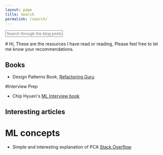 ```yaml
---
layout: page
title: Search
permalink: /search/
---
```


<div id="search-container">
    <input type="text" id="search-input" placeholder="Search through the blog posts...">
    <ul id="results-container"></ul>
</div>

<script src="{{ site.baseurl }}/assets/simple-jekyll-search.min.js" type="text/javascript"></script>

<script>
    SimpleJekyllSearch({
    searchInput: document.getElementById('search-input'),
    resultsContainer: document.getElementById('results-container'),
    searchResultTemplate: '<div style="text-align: left !important;"><a href="{url}"><h1 style="text-align:left !important;">{title}</h1></a><span style="text-align:left !important;">{date}</span></div>',
    json: '{{ site.baseurl }}/search.json'
    });
</script>


<div>
 # Hi, These are the resources I have read or reading, Please feel free to let me know your recommendations.

## Books
- Design Patterns Book, <a href="https://refactoring.guru/design-patterns/book" target="_blank">Refactoring Guru</a>

#Interview Prep
- Chip Hyuen's [ML Interview book](https://huyenchip.com/ml-interviews-book)


## Interesting articles
# ML concepts
 - Simple and interesting explanation of PCA [Stack Overflow](https://stats.stackexchange.com/questions/2691/making-sense-of-principal-component-analysis-eigenvectors-eigenvalues/140579#140579)
                                                              
</div>
